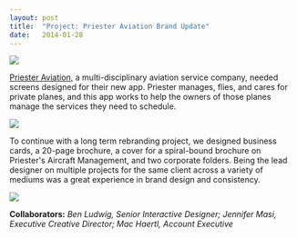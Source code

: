 ```yaml
---
layout: post
title:  "Project: Priester Aviation Brand Update"
date:   2014-01-28
---
```


<img src="{{ site.baseurl }}/assets/img/priester/Priester-Cover-Opened.jpg">

[Priester Aviation](http://priesterav.com), a multi-disciplinary aviation service company, needed screens designed for their new app. Priester manages, flies, and cares for private planes, and this app works to help the owners of those planes manage the services they need to schedule. 

<img src="{{ site.baseurl }}/assets/img/priester/Priester-Inside.jpg">

To continue with a long term rebranding project, we designed business cards, a 20-page brochure, a cover for a spiral-bound brochure on Priester's Aircraft Management, and two corporate folders. Being the lead designer on multiple projects for the same client across a variety of mediums was a great experience in brand design and consistency.


<img src="{{ site.baseurl }}/assets/img/priester/Priester-Inside1.jpg">


**Collaborators:** *Ben Ludwig, Senior Interactive Designer; Jennifer Masi, Executive Creative Director; Mac Haertl, Account Executive*